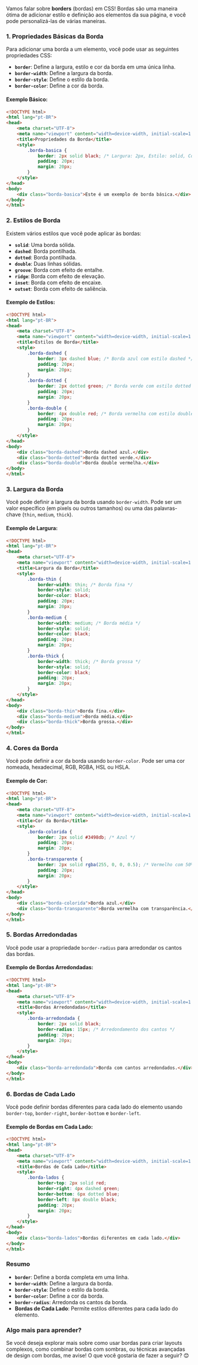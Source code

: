 Vamos falar sobre **borders** (bordas) em CSS! Bordas são uma maneira ótima de adicionar estilo e definição aos elementos da sua página, e você pode personalizá-las de várias maneiras.

### 1. **Propriedades Básicas da Borda**

Para adicionar uma borda a um elemento, você pode usar as seguintes propriedades CSS:

- **`border`**: Define a largura, estilo e cor da borda em uma única linha.
- **`border-width`**: Define a largura da borda.
- **`border-style`**: Define o estilo da borda.
- **`border-color`**: Define a cor da borda.

#### **Exemplo Básico**:
```html
<!DOCTYPE html>
<html lang="pt-BR">
<head>
    <meta charset="UTF-8">
    <meta name="viewport" content="width=device-width, initial-scale=1.0">
    <title>Propriedades da Borda</title>
    <style>
        .borda-basica {
            border: 2px solid black; /* Largura: 2px, Estilo: solid, Cor: black */
            padding: 20px;
            margin: 20px;
        }
    </style>
</head>
<body>
    <div class="borda-basica">Este é um exemplo de borda básica.</div>
</body>
</html>
```

### 2. **Estilos de Borda**

Existem vários estilos que você pode aplicar às bordas:

- **`solid`**: Uma borda sólida.
- **`dashed`**: Borda pontilhada.
- **`dotted`**: Borda pontilhada.
- **`double`**: Duas linhas sólidas.
- **`groove`**: Borda com efeito de entalhe.
- **`ridge`**: Borda com efeito de elevação.
- **`inset`**: Borda com efeito de encaixe.
- **`outset`**: Borda com efeito de saliência.

#### **Exemplo de Estilos**:
```html
<!DOCTYPE html>
<html lang="pt-BR">
<head>
    <meta charset="UTF-8">
    <meta name="viewport" content="width=device-width, initial-scale=1.0">
    <title>Estilos de Borda</title>
    <style>
        .borda-dashed {
            border: 3px dashed blue; /* Borda azul com estilo dashed */
            padding: 20px;
            margin: 20px;
        }
        .borda-dotted {
            border: 2px dotted green; /* Borda verde com estilo dotted */
            padding: 20px;
            margin: 20px;
        }
        .borda-double {
            border: 4px double red; /* Borda vermelha com estilo double */
            padding: 20px;
            margin: 20px;
        }
    </style>
</head>
<body>
    <div class="borda-dashed">Borda dashed azul.</div>
    <div class="borda-dotted">Borda dotted verde.</div>
    <div class="borda-double">Borda double vermelha.</div>
</body>
</html>
```

### 3. **Largura da Borda**

Você pode definir a largura da borda usando `border-width`. Pode ser um valor específico (em pixels ou outros tamanhos) ou uma das palavras-chave (`thin`, `medium`, `thick`).

#### **Exemplo de Largura**:
```html
<!DOCTYPE html>
<html lang="pt-BR">
<head>
    <meta charset="UTF-8">
    <meta name="viewport" content="width=device-width, initial-scale=1.0">
    <title>Largura da Borda</title>
    <style>
        .borda-thin {
            border-width: thin; /* Borda fina */
            border-style: solid;
            border-color: black;
            padding: 20px;
            margin: 20px;
        }
        .borda-medium {
            border-width: medium; /* Borda média */
            border-style: solid;
            border-color: black;
            padding: 20px;
            margin: 20px;
        }
        .borda-thick {
            border-width: thick; /* Borda grossa */
            border-style: solid;
            border-color: black;
            padding: 20px;
            margin: 20px;
        }
    </style>
</head>
<body>
    <div class="borda-thin">Borda fina.</div>
    <div class="borda-medium">Borda média.</div>
    <div class="borda-thick">Borda grossa.</div>
</body>
</html>
```

### 4. **Cores da Borda**

Você pode definir a cor da borda usando `border-color`. Pode ser uma cor nomeada, hexadecimal, RGB, RGBA, HSL ou HSLA.

#### **Exemplo de Cor**:
```html
<!DOCTYPE html>
<html lang="pt-BR">
<head>
    <meta charset="UTF-8">
    <meta name="viewport" content="width=device-width, initial-scale=1.0">
    <title>Cor da Borda</title>
    <style>
        .borda-colorida {
            border: 2px solid #3498db; /* Azul */
            padding: 20px;
            margin: 20px;
        }
        .borda-transparente {
            border: 2px solid rgba(255, 0, 0, 0.5); /* Vermelho com 50% de transparência */
            padding: 20px;
            margin: 20px;
        }
    </style>
</head>
<body>
    <div class="borda-colorida">Borda azul.</div>
    <div class="borda-transparente">Borda vermelha com transparência.</div>
</body>
</html>
```

### 5. **Bordas Arredondadas**

Você pode usar a propriedade `border-radius` para arredondar os cantos das bordas.

#### **Exemplo de Bordas Arredondadas**:
```html
<!DOCTYPE html>
<html lang="pt-BR">
<head>
    <meta charset="UTF-8">
    <meta name="viewport" content="width=device-width, initial-scale=1.0">
    <title>Bordas Arredondadas</title>
    <style>
        .borda-arredondada {
            border: 2px solid black;
            border-radius: 15px; /* Arredondamento dos cantos */
            padding: 20px;
            margin: 20px;
        }
    </style>
</head>
<body>
    <div class="borda-arredondada">Borda com cantos arredondados.</div>
</body>
</html>
```

### 6. **Bordas de Cada Lado**

Você pode definir bordas diferentes para cada lado do elemento usando `border-top`, `border-right`, `border-bottom` e `border-left`.

#### **Exemplo de Bordas em Cada Lado**:
```html
<!DOCTYPE html>
<html lang="pt-BR">
<head>
    <meta charset="UTF-8">
    <meta name="viewport" content="width=device-width, initial-scale=1.0">
    <title>Bordas de Cada Lado</title>
    <style>
        .borda-lados {
            border-top: 2px solid red;
            border-right: 4px dashed green;
            border-bottom: 6px dotted blue;
            border-left: 8px double black;
            padding: 20px;
            margin: 20px;
        }
    </style>
</head>
<body>
    <div class="borda-lados">Bordas diferentes em cada lado.</div>
</body>
</html>
```

### Resumo

- **`border`**: Define a borda completa em uma linha.
- **`border-width`**: Define a largura da borda.
- **`border-style`**: Define o estilo da borda.
- **`border-color`**: Define a cor da borda.
- **`border-radius`**: Arredonda os cantos da borda.
- **Bordas de Cada Lado**: Permite estilos diferentes para cada lado do elemento.

### Algo mais para aprender?

Se você deseja explorar mais sobre como usar bordas para criar layouts complexos, como combinar bordas com sombras, ou técnicas avançadas de design com bordas, me avise! O que você gostaria de fazer a seguir? 😊
